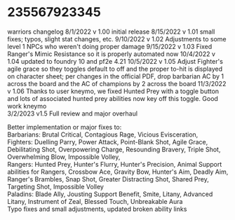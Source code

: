 # 235567923345
warriors
changelog
8/1/2022 v 1.00 initial release
8/15/2022 v 1.01 small fixes; typos, slight stat changes, etc.
9/10/2022 v 1.02 Adjustments to some level 1 NPCs who weren't doing proper damage
9/15/2022 v 1.03 Fixed Ranger's Mimic Resistance so it is properly automated now
10/4/2022 v 1.04 updated to foundry 10 and pf2e 4.21
10/5/2022 v 1.05 Adjust Fighter's agile grace so they toggles default to off and the proper to-hit is displayed on character sheet; per changes in the official PDF, drop barbarian AC by 1 across the board and the AC of champions by 2 across the board
11/3/2022 v 1.06 Thanks to user kneymo, we fixed Hunted Prey with a toggle button and lots of associated hunted prey abilities now key off this toggle. Good work kneymo  
3/2/2023 v1.5  Full review and major overhaul  

Better implementation or major fixes to:  
    Barbarians: Brutal Critical, Contagious Rage, Vicious Evisceration,  
    Fighters: Duelling Parry, Power Attack, Point-Blank Shot, Agile Grace, Debilitating Shot, Overpowering Charge, Resounding Bravery, Triple Shot, Overwhelming Blow, Impossible Volley,   
     Rangers:  Hunted Prey, Hunter's Flurry, Hunter's Precision, Animal Support abilities for Rangers, Crossbow Ace, Gravity Bow, Hunter's Aim, Deadly Aim, Ranger's Brambles, Snap Shot, Greater Distracting Shot, Shared Prey, Targeting Shot, Impossible Volley  
    Paladins: Blade Ally, Jousting Support Benefit, Smite, Litany, Advanced Litany, Instrument of Zeal, Blessed Touch, Unbreakable Aura  
Typo fixes and small adjustments, updated broken ability links  
